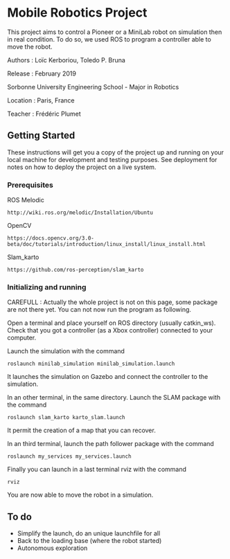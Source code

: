 # Mobile Robotics Project 

This project aims to control a Pioneer or a MiniLab robot on simulation then in real condition. To do so, we used ROS to program a controller able to move the robot.


Authors : Loïc Kerboriou, Toledo P. Bruna

Release : February 2019

Sorbonne University Engineering School - Major in Robotics

Location : Paris, France

Teacher : Frédéric Plumet


## Getting Started

These instructions will get you a copy of the project up and running on your local machine for development and testing purposes. See deployment for notes on how to deploy the project on a live system.

### Prerequisites

ROS Melodic

```
http://wiki.ros.org/melodic/Installation/Ubuntu
```
OpenCV 

```
https://docs.opencv.org/3.0-beta/doc/tutorials/introduction/linux_install/linux_install.html
```

Slam_karto
```
https://github.com/ros-perception/slam_karto
```

### Initializing and running

CAREFULL : Actually the whole project is not on this page, some package are not there yet. You can not now run the program as following. 

Open a terminal and place yourself on ROS directory (usually catkin_ws). Check that you got a controller (as a Xbox controller) connected to your computer.

Launch the simulation with the command
```
roslaunch minilab_simulation minilab_simulation.launch
```
It launches the simulation on Gazebo and connect the controller to the simulation.

In an other terminal, in the same directory. Launch the SLAM package with the command
```
roslaunch slam_karto karto_slam.launch
```
It permit the creation of a map that you can recover.

In an third terminal, launch the path follower package with the command
```
roslaunch my_services my_services.launch
```

Finally you can launch in a last terminal rviz with the command 
```
rviz
```

You are now able to move the robot in a simulation.

## To do

-  Simplify the launch, do an unique launchfile for all
-  Back to the loading base (where the robot started)
-  Autonomous exploration
